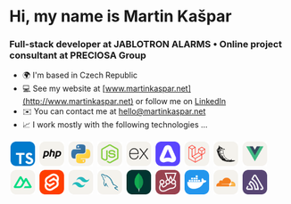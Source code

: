# Hi, my name is Martin Kašpar

### Full-stack developer at JABLOTRON ALARMS • Online project consultant at PRECIOSA Group

- 🌍 I'm based in Czech Republic
- 💻 See my website at [www.martinkaspar.net](http://www.martinkaspar.net) or follow me on [LinkedIn](https://www.linkedin.com/in/kaspim)
- ✉️ You can contact me at [hello@martinkaspar.net](mailto:hello@martinkaspar.net)
- 📈 I work mostly with the following technologies ...

[<img style="margin: 2px; width: 44px; height: 44px" alt="TypeScript" width="44px" height="44px" src="/media/technologies/typescript.svg" />](https://www.typescriptlang.org/)
[<img style="margin: 2px; width: 44px; height: 44px" alt="PHP" width="44px" height="44px" src="/media/technologies/php.svg" />](https://www.php.net/)
[<img style="margin: 2px; width: 44px; height: 44px" alt="Python" width="44px" height="44px" src="/media/technologies/python.svg" />](https://www.python.org/)
[<img style="margin: 2px; width: 44px; height: 44px" alt="Node.js" width="44px" height="44px" src="/media/technologies/nodejs.svg" />](https://nodejs.org/)
[<img style="margin: 2px; width: 44px; height: 44px" alt="Express.js" width="44px" height="44px" src="/media/technologies/expressjs.svg" />](https://expressjs.com/)
[<img style="margin: 2px; width: 44px; height: 44px" alt="Adonis" width="44px" height="44px" src="/media/technologies/adonis.svg" />](https://adonisjs.com/)
[<img style="margin: 2px; width: 44px; height: 44px" alt="Laravel" width="44px" height="44px" src="/media/technologies/laravel.svg" />](https://laravel.com/)
[<img style="margin: 2px; width: 44px; height: 44px" alt="Flask" width="44px" height="44px" src="/media/technologies/flask.svg" />](https://flask.palletsprojects.com/)
[<img style="margin: 2px; width: 44px; height: 44px" alt="Vue.js" width="44px" height="44px" src="/media/technologies/vuejs.svg" />](https://vuejs.org/)
[<img style="margin: 2px; width: 44px; height: 44px" alt="Nuxt" width="44px" height="44px" src="/media/technologies/nuxtjs.svg" />](https://nuxt.com/)
[<img style="margin: 2px; width: 44px; height: 44px" alt="Svelte" width="44px" height="44px" src="/media/technologies/svelte.svg" />](https://svelte.dev/)
[<img style="margin: 2px; width: 44px; height: 44px" alt="TailwindCSS" width="44px" height="44px" src="/media/technologies/tailwindcss.svg" />](https://tailwindcss.com/)
[<img style="margin: 2px; width: 44px; height: 44px" alt="MySQL" width="44px" height="44px" src="/media/technologies/mysql.svg" />](https://www.mysql.com/)
[<img style="margin: 2px; width: 44px; height: 44px" alt="MongoDB" width="44px" height="44px" src="/media/technologies/mongodb.svg" />](https://www.mongodb.com/)
[<img style="margin: 2px; width: 44px; height: 44px" alt="Jest" width="44px" height="44px" src="/media/technologies/jest.svg" />](https://jestjs.io/)
[<img style="margin: 2px; width: 44px; height: 44px" alt="Docker" width="44px" height="44px" src="/media/technologies/docker.svg" />](https://www.docker.com/)
[<img style="margin: 2px; width: 44px; height: 44px" alt="CloudFlare" width="44px" height="44px" src="/media/technologies/cloudflare.svg" />](https://www.cloudflare.com/)
[<img style="margin: 2px; width: 44px; height: 44px" alt="Sentry" width="44px" height="44px" src="/media/technologies/sentry.svg" />](https://sentry.io//)

<!--

Here are some ideas to get you started:

- 🔭 I’m currently working on ...
- 🌱 I’m currently learning ...
- 👯 I’m looking to collaborate on ...
- 🤔 I’m looking for help with ...
- 💬 Ask me about ...
- 📫 How to reach me: ...
- 😄 Pronouns: ...
- ⚡ Fun fact: ...
-->
